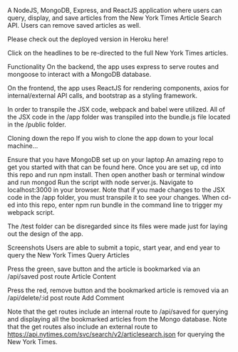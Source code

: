 A NodeJS, MongoDB, Express, and ReactJS application where users can query, display, and save articles from the New York Times Article Search API. Users can remove saved articles as well.

Please check out the deployed version in Heroku here!

Click on the headlines to be re-directed to the full New York Times articles.

Functionality
On the backend, the app uses express to serve routes and mongoose to interact with a MongoDB database.

On the frontend, the app uses ReactJS for rendering components, axios for internal/external API calls, and bootstrap as a styling framework.

In order to transpile the JSX code, webpack and babel were utilized. All of the JSX code in the /app folder was transpiled into the bundle.js file located in the /public folder.

Cloning down the repo
If you wish to clone the app down to your local machine...

Ensure that you have MongoDB set up on your laptop
An amazing repo to get you started with that can be found here.
Once you are set up, cd into this repo and run npm install.
Then open another bash or terminal window and run mongod
Run the script with node server.js.
Navigate to localhost:3000 in your browser.
Note that if you made changes to the JSX code in the /app folder, you must transpile it to see your changes. When cd-ed into this repo, enter npm run bundle in the command line to trigger my webpack script.

The /test folder can be disregarded since its files were made just for laying out the design of the app.

Screenshots
Users are able to submit a topic, start year, and end year to query the New York Times
Query Articles

Press the green, save button and the article is bookmarked via an /api/saved post route
Article Content

Press the red, remove button and the bookmarked article is removed via an /api/delete/:id post route
Add Comment

Note that the get routes include an internal route to /api/saved for querying and displaying all the bookmarked articles from the Mongo database.
Note that the get routes also include an external route to https://api.nytimes.com/svc/search/v2/articlesearch.json for querying the New York Times.